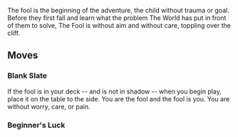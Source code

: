 The fool is the beginning of the adventure, the child without trauma or goal. Before they first fall and learn what the problem The World has put in front of them to solve, The Fool is without aim and without care, toppling over the cliff.


## Moves
### Blank Slate
If the fool is in your deck -- and is not in shadow -- when you begin play, place it on the table to the side. You are the fool and the fool is you. You are without worry, care, or pain.

### Beginner's Luck
